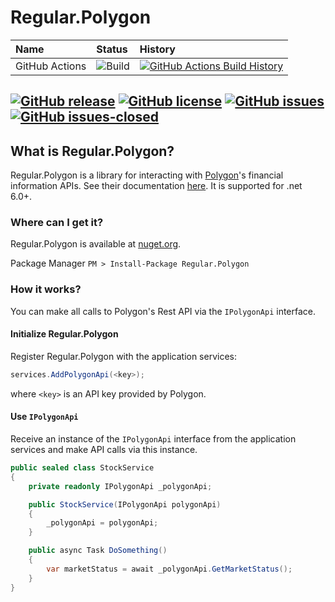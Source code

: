 ﻿# Regular.Polygon

| Name            | Status | History |
| :---            | :---   | :---    |
| GitHub Actions  | ![Build](https://github.com/viceroypenguin/Regular.Polygon/actions/workflows/build.yml/badge.svg) | [![GitHub Actions Build History](https://buildstats.info/github/chart/viceroypenguin/Regular.Polygon?branch=master&includeBuildsFromPullRequest=false)](https://github.com/viceroypenguin/Regular.Polygon/actions) |

[![GitHub release](https://img.shields.io/github/release/viceroypenguin/Regular.Polygon.svg)](https://github.com/viceroypenguin/Regular.Polygon/releases/)
[![GitHub license](https://img.shields.io/github/license/viceroypenguin/Regular.Polygon.svg)](https://github.com/viceroypenguin/Regular.Polygon/blob/master/license.txt) 
[![GitHub issues](https://img.shields.io/github/issues/viceroypenguin/Regular.Polygon.svg)](https://github.com/viceroypenguin/Regular.Polygon/issues/) 
[![GitHub issues-closed](https://img.shields.io/github/issues-closed/viceroypenguin/Regular.Polygon.svg)](https://github.com/viceroypenguin/Regular.Polygon/issues?q=is%3Aissue+is%3Aclosed) 
---

## What is Regular.Polygon?
Regular.Polygon is a library for interacting with [Polygon](https://www.polygon.io/)'s financial information APIs. See
their documentation [here](https://polygon.io/docs/). It is supported for .net 6.0+.

### Where can I get it?
Regular.Polygon is available at [nuget.org](https://www.nuget.org/packages/Regular.Polygon).

Package Manager `PM > Install-Package Regular.Polygon`

### How it works?
You can make all calls to Polygon's Rest API via the `IPolygonApi` interface.

#### Initialize Regular.Polygon
Register Regular.Polygon with the application services:

```c#
services.AddPolygonApi(<key>);
```
where `<key>` is an API key provided by Polygon.

#### Use `IPolygonApi`
Receive an instance of the `IPolygonApi` interface from the application services
and make API calls via this instance.

```c#
public sealed class StockService
{
	private readonly IPolygonApi _polygonApi;

	public StockService(IPolygonApi polygonApi)
	{
		_polygonApi = polygonApi;
	}

	public async Task DoSomething()
	{
		var marketStatus = await _polygonApi.GetMarketStatus();
	}
}
```
